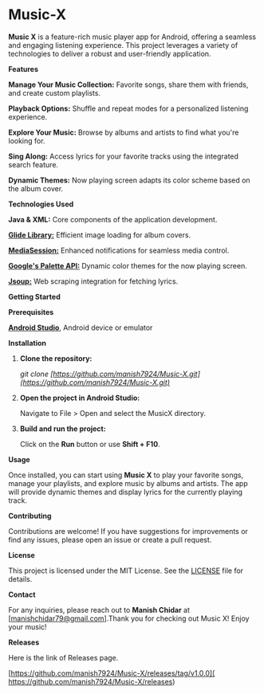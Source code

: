 # Music-X
**Music X** is a feature-rich music player app for Android, offering a seamless and engaging listening experience. This project leverages a variety of technologies to deliver a robust and user-friendly application.

**Features**
    
   **Manage Your Music Collection:** Favorite songs, share them with friends, and create custom playlists.
    
   **Playback Options:** Shuffle and repeat modes for a personalized listening experience.
    
   **Explore Your Music:** Browse by albums and artists to find what you're looking for.
    
   **Sing Along:** Access lyrics for your favorite tracks using the integrated search feature.
    
   **Dynamic Themes:** Now playing screen adapts its color scheme based on the album cover.

    
**Technologies Used**
  
  **Java & XML:** Core components of the application development.
  
  [**Glide Library:**](https://github.com/bumptech/glide) Efficient image loading for album covers.
  
  [**MediaSession:**](https://developer.android.com/reference/android/media/session/MediaSession) Enhanced notifications for seamless media control.
  
  [**Google's Palette API:**](https://developer.android.com/develop/ui/views/graphics/palette-colors) Dynamic color themes for the now playing screen.
  
  [**Jsoup:**](https://github.com/jhy/jsoup) Web scraping integration for fetching lyrics.
  
  
**Getting Started**

**Prerequisites**
    
[**Android Studio**](https://developer.android.com/studio/), Android device or emulator

**Installation**
   
1. **Clone the repository:**
   
   _git clone [https://github.com/manish7924/Music-X.git](https://github.com/manish7924/Music-X.git)_

2. **Open the project in Android Studio:**
   
   Navigate to File > Open and select the MusicX directory.
      
4. **Build and run the project:**
   
   Click on the **Run** button or use **Shift + F10**.
          

**Usage**

  Once installed, you can start using **Music X** to play your favorite songs, manage your playlists, and explore music by albums and artists. The app will provide dynamic themes and display lyrics for the currently playing track.
  
  
**Contributing**

  Contributions are welcome! If you have suggestions for improvements or find any issues, please open an issue or create a pull request.

  
**License**

  This project is licensed under the MIT License. See the [LICENSE](https://github.com/manish7924/Music-X/blob/main/LICENSE) file for details.

  
**Contact**

  For any inquiries, please reach out to **Manish Chidar** at [manishchidar79@gmail.com].Thank you for checking out Music X! Enjoy your music!


**Releases**

   Here is the link of Releases page.
   
   [https://github.com/manish7924/Music-X/releases/tag/v1.0.0]( https://github.com/manish7924/Music-X/releases)
